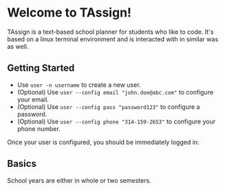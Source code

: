# Welcome to TAssign!
TAssign is a text-based school planner for students who like to code. It's based on a linux terminal environment and is interacted with in similar was as well.

## Getting Started
- Use `user -n username` to create a new user.
- (Optional) Use `user --config email "john.doe@abc.com"` to configure your email.
- (Optional) Use `user --config pass "password123"` to configure a password.
- (Optional) Use `user --config phone "314-159-2653"` to configure your phone number.

Once your user is configured, you should be immediately logged in:


## Basics
School years are either in whole or two semesters. 
